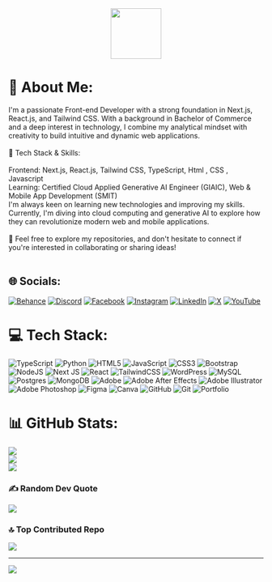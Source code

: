 <div id="header" align="center">
  <img src="[https://media.giphy.com/media/M9gbBd9nbDrOTu1Mqx/giphy.gif](https://scontent.fkhi2-2.fna.fbcdn.net/o1/v/t0/f2/m255/AQNU4-ryTlGBOo8DmXqaL8B6fRcFvXDrF3b8iYxGfxbMgiSoOXbgAKOr_BZTfcqn7lq92uwrFbGR9cx6NAXfdfEzm_Te2Hu-jEzx5eG64Q8for-okYcjTMpSHTc3Ar_v.mp4?_nc_ht=scontent.fkhi2-2.fna.fbcdn.net&_nc_cat=102&_nc_oc=Adhl7ztlYYsnv1kRHLQ46AFPZsm5ACduJOuuIQPVglET6RcPYe_5ROqLYjR_A9jHBr0&ccb=9-4&oh=00_AYHYZzRCp5lQ0GwjzeUfZl_qGhILqO7dzU3NZBqYttsJ2g&oe=67D47818&_nc_sid=5b3566)" width="100"/>
</div>

# 💫 About Me:
I'm a passionate Front-end Developer with a strong foundation in Next.js, React.js, and Tailwind CSS. With a background in Bachelor of Commerce and a deep interest in technology, I combine my analytical mindset with creativity to build intuitive and dynamic web applications.<br><br>🔧 Tech Stack & Skills:<br><br>Frontend: Next.js, React.js, Tailwind CSS, TypeScript, Html , CSS , Javascript<br>Learning: Certified Cloud Applied Generative AI Engineer (GIAIC), Web & Mobile App Development (SMIT)<br>I'm always keen on learning new technologies and improving my skills. Currently, I'm diving into cloud computing and generative AI to explore how they can revolutionize modern web and mobile applications.<br><br>🔗 Feel free to explore my repositories, and don't hesitate to connect if you're interested in collaborating or sharing ideas!<br><br>


## 🌐 Socials:
[![Behance](https://img.shields.io/badge/Behance-1769ff?logo=behance&logoColor=white)](https://behance.net/sadafshahab12) [![Discord](https://img.shields.io/badge/Discord-%237289DA.svg?logo=discord&logoColor=white)](https://discord.gg/sadafshahab12) [![Facebook](https://img.shields.io/badge/Facebook-%231877F2.svg?logo=Facebook&logoColor=white)](https://facebook.com/sadafshahab) [![Instagram](https://img.shields.io/badge/Instagram-%23E4405F.svg?logo=Instagram&logoColor=white)](https://instagram.com/sadafshahab12) [![LinkedIn](https://img.shields.io/badge/LinkedIn-%230077B5.svg?logo=linkedin&logoColor=white)](https://linkedin.com/in/sadaf-shahab-ssr123) [![X](https://img.shields.io/badge/X-black.svg?logo=X&logoColor=white)](https://x.com/sadafshahab12) [![YouTube](https://img.shields.io/badge/YouTube-%23FF0000.svg?logo=YouTube&logoColor=white)](https://youtube.com/@SadafShahab-ssr12-Webdeveloper) 

# 💻 Tech Stack:
![TypeScript](https://img.shields.io/badge/typescript-%23007ACC.svg?style=plastic&logo=typescript&logoColor=white) ![Python](https://img.shields.io/badge/python-3670A0?style=plastic&logo=python&logoColor=ffdd54) ![HTML5](https://img.shields.io/badge/html5-%23E34F26.svg?style=plastic&logo=html5&logoColor=white) ![JavaScript](https://img.shields.io/badge/javascript-%23323330.svg?style=plastic&logo=javascript&logoColor=%23F7DF1E) ![CSS3](https://img.shields.io/badge/css3-%231572B6.svg?style=plastic&logo=css3&logoColor=white) ![Bootstrap](https://img.shields.io/badge/bootstrap-%238511FA.svg?style=plastic&logo=bootstrap&logoColor=white) ![NodeJS](https://img.shields.io/badge/node.js-6DA55F?style=plastic&logo=node.js&logoColor=white) ![Next JS](https://img.shields.io/badge/Next-black?style=plastic&logo=next.js&logoColor=white) ![React](https://img.shields.io/badge/react-%2320232a.svg?style=plastic&logo=react&logoColor=%2361DAFB) ![TailwindCSS](https://img.shields.io/badge/tailwindcss-%2338B2AC.svg?style=plastic&logo=tailwind-css&logoColor=white) ![WordPress](https://img.shields.io/badge/WordPress-%23117AC9.svg?style=plastic&logo=WordPress&logoColor=white) ![MySQL](https://img.shields.io/badge/mysql-4479A1.svg?style=plastic&logo=mysql&logoColor=white) ![Postgres](https://img.shields.io/badge/postgres-%23316192.svg?style=plastic&logo=postgresql&logoColor=white) ![MongoDB](https://img.shields.io/badge/MongoDB-%234ea94b.svg?style=plastic&logo=mongodb&logoColor=white) ![Adobe](https://img.shields.io/badge/adobe-%23FF0000.svg?style=plastic&logo=adobe&logoColor=white) ![Adobe After Effects](https://img.shields.io/badge/Adobe%20After%20Effects-9999FF.svg?style=plastic&logo=Adobe%20After%20Effects&logoColor=white) ![Adobe Illustrator](https://img.shields.io/badge/adobe%20illustrator-%23FF9A00.svg?style=plastic&logo=adobe%20illustrator&logoColor=white) ![Adobe Photoshop](https://img.shields.io/badge/adobe%20photoshop-%2331A8FF.svg?style=plastic&logo=adobe%20photoshop&logoColor=white) ![Figma](https://img.shields.io/badge/figma-%23F24E1E.svg?style=plastic&logo=figma&logoColor=white) ![Canva](https://img.shields.io/badge/Canva-%2300C4CC.svg?style=plastic&logo=Canva&logoColor=white) ![GitHub](https://img.shields.io/badge/github-%23121011.svg?style=plastic&logo=github&logoColor=white) ![Git](https://img.shields.io/badge/git-%23F05033.svg?style=plastic&logo=git&logoColor=white) ![Portfolio](https://img.shields.io/badge/Portfolio-%23000000.svg?style=plastic&logo=firefox&logoColor=#FF7139)
# 📊 GitHub Stats:
![](https://github-readme-stats.vercel.app/api?username=sadafshahab12&theme=react&hide_border=false&include_all_commits=false&count_private=false)<br/>
![](https://github-readme-streak-stats.herokuapp.com/?user=sadafshahab12&theme=react&hide_border=false)<br/>
![](https://github-readme-stats.vercel.app/api/top-langs/?username=sadafshahab12&theme=react&hide_border=false&include_all_commits=false&count_private=false&layout=compact)

### ✍️ Random Dev Quote
![](https://quotes-github-readme.vercel.app/api?type=horizontal&theme=radical)

### 🔝 Top Contributed Repo
![](https://github-contributor-stats.vercel.app/api?username=sadafshahab12&limit=5&theme=rose&combine_all_yearly_contributions=true)

---
[![](https://visitcount.itsvg.in/api?id=sadafshahab12&icon=8&color=6)](https://visitcount.itsvg.in)

<!-- Proudly created with GPRM ( https://gprm.itsvg.in ) -->
